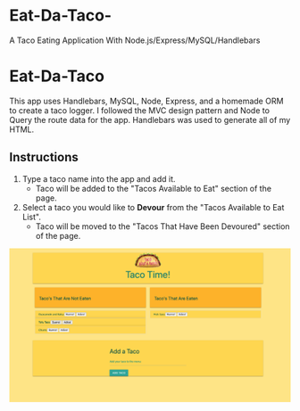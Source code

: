 # Eat-Da-Taco-
A Taco Eating Application With Node.js/Express/MySQL/Handlebars


# Eat-Da-Taco

This app uses Handlebars, MySQL, Node, Express, and a homemade ORM to create a taco logger. I followed the MVC design pattern and Node to Query the route data for the app. Handlebars was used to generate all of my HTML.

## Instructions
1. Type a taco name into the app and add it.
    - Taco will be added to the "Tacos Available to Eat" section of the page.
2. Select a taco you would like to **Devour** from the "Tacos Available to Eat List".
    - Taco will be moved to the "Tacos That Have Been Devoured" section of the page.

![taco picture](public/assets/images/Screen-Shot.png)

